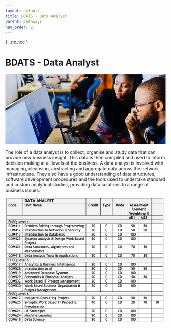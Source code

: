 ```yaml
---
layout: default
title: BDATS - Data Analyst
parent: pathways
nav_order: 2
---
```


{: .no_toc }

#  BDATS - Data Analyst

![Data Analyst](../images/trello_course_structure_images_2020_0002_nesa-by-makers-IgUR1iX0mqM-unsplash.png)

The role of a data analyst is to collect, organise and study data that can provide new business insight. This data is then compiled and used to inform decision making at all levels of the business. A data analyst is involved with managing, cleansing, abstracting and aggregate data across the network infrastructure. They also have a good understanding of data structures, software development procedures and the tools used to undertake standard and custom analytical studies, providing data solutions to a range of business issues.

![](../info/DATS_DATA_AN.png)

